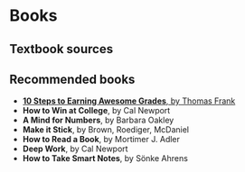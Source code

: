 # Books

## Textbook sources

## Recommended books

- [**10 Steps to Earning Awesome Grades**, by Thomas Frank](https://collegeinfogeek.com/get-better-grades/)
- **How to Win at College**, by Cal Newport
- **A Mind for Numbers**, by Barbara Oakley
- **Make it Stick**, by Brown, Roediger, McDaniel
- **How to Read a Book**, by Mortimer J. Adler
- **Deep Work**, by Cal Newport
- **How to Take Smart Notes**, by Sönke Ahrens
